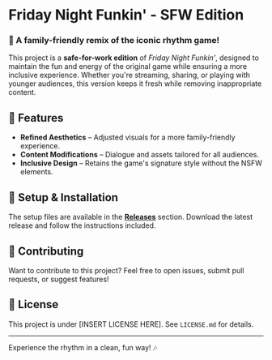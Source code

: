 # Friday Night Funkin' - SFW Edition

### 🎵 A family-friendly remix of the iconic rhythm game!

This project is a **safe-for-work edition** of *Friday Night Funkin’*, designed to maintain the fun and energy of the original game while ensuring a more inclusive experience. Whether you're streaming, sharing, or playing with younger audiences, this version keeps it fresh while removing inappropriate content.

## 🌟 Features
- **Refined Aesthetics** – Adjusted visuals for a more family-friendly experience.
- **Content Modifications** – Dialogue and assets tailored for all audiences.
- **Inclusive Design** – Retains the game's signature style without the NSFW elements.

## 🔧 Setup & Installation
The setup files are available in the **[Releases](https://github.com/YOUR_USERNAME/YOUR_REPO_NAME/releases)** section. Download the latest release and follow the instructions included.

## 🎤 Contributing
Want to contribute to this project? Feel free to open issues, submit pull requests, or suggest features!

## 📜 License
This project is under [INSERT LICENSE HERE]. See `LICENSE.md` for details.

---

Experience the rhythm in a clean, fun way! 🎶
